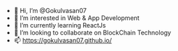 - 👋 Hi, I’m @Gokulvasan07
- 👀 I’m interested in Web & App Development
- 🌱 I’m currently learning ReactJs
- 💞️ I’m looking to collaborate on BlockChain Technology
- 📫 https://gokulvasan07.github.io/


<!---
Gokulvasan07/Gokulvasan07 is a ✨ special ✨ repository because its `README.md` (this file) appears on your GitHub profile.
You can click the Preview link to take a look at your changes.
--->
